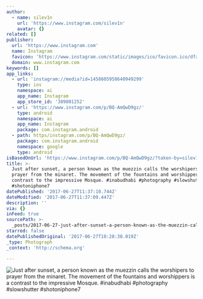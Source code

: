 ```yaml
---
author:
  - name: silev1n
    url: 'https://www.instagram.com/silev1n'
    avatar: {}
related: []
publisher:
  url: 'https://www.instagram.com'
  name: Instagram
  favicon: 'https://www.instagram.com/static/images/ico/favicon.ico/dfa85bb1fd63.ico'
  domain: www.instagram.com
keywords: []
app_links:
  - url: 'instagram://media?id=1458605958640949299'
    type: ios
    namespace: ai
    app_name: Instagram
    app_store_id: '389801252'
  - url: 'https://www.instagram.com/p/BQ-AmQwD9gz/'
    type: android
    namespace: ai
    app_name: Instagram
    package: com.instagram.android
  - path: https/instagram.com/p/BQ-AmQwD9gz/
    package: com.instagram.android
    namespace: google
    type: android
isBasedOnUrl: 'https://www.instagram.com/p/BQ-AmQwD9gz/?taken-by=silev1n#'
title: >-
  Just after sunset, a person known as the muezzin calls the worshipers to
  prayer from the minaret. The movement of the fountains and worshippers is a
  contrast to the impressive Mosque. #inabudhabi #photography #slowshutter
  #shotoniphone7
datePublished: '2017-06-27T11:37:10.744Z'
dateModified: '2017-06-27T11:37:09.447Z'
description: ''
via: {}
inFeed: true
sourcePath: >-
  _posts/2017-06-27-just-after-sunset-a-person-known-as-the-muezzin-calls-the-w.md
starred: false
datePublishedOriginal: '2017-06-27T10:28:38.019Z'
_type: Photograph
_context: 'http://schema.org'

---
```

![Just after sunset, a person known as the muezzin calls the worshipers to prayer from the minaret. The movement of the fountains and worshippers is a contrast to the impressive Mosque. #inabudhabi #photography #slowshutter #shotoniphone7](https://scontent.cdninstagram.com/t51.2885-15/s640x640/sh0.08/e35/16789164_376694942701322_2459045214216519680_n.jpg)